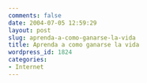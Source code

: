 ```yaml
---
comments: false
date: 2004-07-05 12:59:29
layout: post
slug: aprenda-a-como-ganarse-la-vida
title: Aprenda a como ganarse la vida
wordpress_id: 1824
categories:
- Internet
---
```


